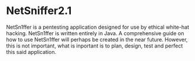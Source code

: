 # NetSniffer2.1
NetSn1ffer is a pentesting application designed for use by ethical white-hat hacking. NetSn1ffer is written entirely in Java. A comprehensive guide on how to use NetSn1ffer will perhaps be created in the near future. However, this is not important, what is inportant is to plan, design, test and perfect this said application. 
